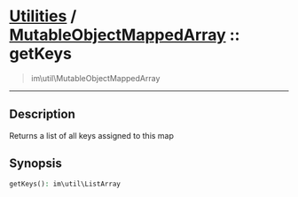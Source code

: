 # [Utilities](util.md) / [MutableObjectMappedArray](util-MutableObjectMappedArray.md) :: getKeys
 > im\util\MutableObjectMappedArray
____

## Description
Returns a list of all keys assigned to this map

## Synopsis
```php
getKeys(): im\util\ListArray
```
